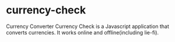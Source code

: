 # currency-check
Currency Converter
Currency Check is a Javascript application that converts currencies. It works online and offline(including lie-fi).

